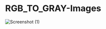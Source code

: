 # RGB_TO_GRAY-Images
![Screenshot (1)](https://user-images.githubusercontent.com/64693139/169360338-7127bd86-5f0f-481e-a8bb-639070a5a19b.png)
